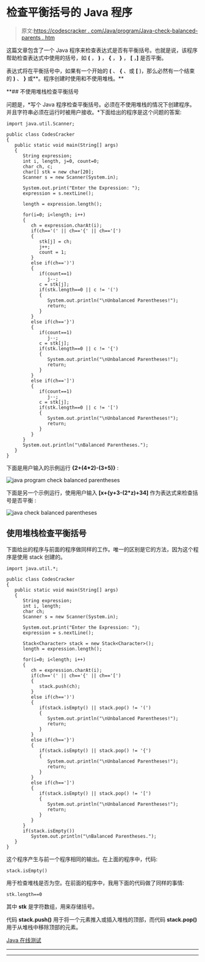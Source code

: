 # 检查平衡括号的 Java 程序

> 原文:[https://codescracker . com/Java/program/Java-check-balanced-parents . htm](https://codescracker.com/java/program/java-check-balanced-parentheses.htm)

这篇文章包含了一个 Java 程序来检查表达式是否有平衡括号。也就是说，该程序帮助检查表达式中使用的括号，如 **(** ， **)** ， **{** ， **}** ， **[** ，**]** 是否平衡。

表达式将在平衡括号中，如果有一个开始的 **(** 、 **{** 、或 **[** )，那么必然有一个结束的 **)** 、 **}** 或**。程序创建时使用和不使用堆栈。**

 **## 不使用堆栈检查平衡括号

问题是，*写个 Java 程序检查平衡括号。必须在不使用堆栈的情况下创建程序。 并且字符串必须在运行时被用户接收。*下面给出的程序是这个问题的答案:

```
import java.util.Scanner;

public class CodesCracker
{
   public static void main(String[] args)
   {
      String expression;
      int i, length, j=0, count=0;
      char ch, c;
      char[] stk = new char[20];
      Scanner s = new Scanner(System.in);

      System.out.print("Enter the Expression: ");
      expression = s.nextLine();

      length = expression.length();

      for(i=0; i<length; i++)
      {
         ch = expression.charAt(i);
         if(ch=='(' || ch=='{' || ch=='[')
         {
            stk[j] = ch;
            j++;
            count = 1;
         }
         else if(ch==')')
         {
            if(count==1)
               j--;
            c = stk[j];
            if(stk.length==0 || c != '(')
            {
               System.out.println("\nUnbalanced Parentheses!");
               return;
            }
         }
         else if(ch=='}')
         {
            if(count==1)
               j--;
            c = stk[j];
            if(stk.length==0 || c != '{')
            {
               System.out.println("\nUnbalanced Parentheses!");
               return;
            }
         }
         else if(ch==']')
         {
            if(count==1)
               j--;
            c = stk[j];
            if(stk.length==0 || c != '[')
            {
               System.out.println("\nUnbalanced Parentheses!");
               return;
            }
         }
      }
      System.out.println("\nBalanced Parentheses.");
   }
}
```

下面是用户输入的示例运行 **{2+(4*2)-(3+5)}** :

![java program check balanced parentheses](../Images/8e9968cc57889684f28b8d336dab0cd9.png)

下面是另一个示例运行，使用用户输入 **[x+{y+3-(2*z)+34]** 作为表达式来检查括号是否平衡 :

![java check balanced parentheses](../Images/6ac093c0de5fd2457a84a4d874aaa9f5.png)

## 使用堆栈检查平衡括号

下面给出的程序与前面的程序做同样的工作。唯一的区别是它的方法，因为这个程序是使用 stack 创建的。

```
import java.util.*;

public class CodesCracker
{
   public static void main(String[] args)
   {
      String expression;
      int i, length;
      char ch;
      Scanner s = new Scanner(System.in);

      System.out.print("Enter the Expression: ");
      expression = s.nextLine();

      Stack<Character> stack = new Stack<Character>();
      length = expression.length();

      for(i=0; i<length; i++)
      {
         ch = expression.charAt(i);
         if(ch=='(' || ch=='{' || ch=='[')
         {
            stack.push(ch);
         }
         else if(ch==')')
         {
            if(stack.isEmpty() || stack.pop() != '(')
            {
               System.out.println("\nUnbalanced Parentheses!");
               return;
            }
         }
         else if(ch=='}')
         {
            if(stack.isEmpty() || stack.pop() != '{')
            {
               System.out.println("\nUnbalanced Parentheses!");
               return;
            }
         }
         else if(ch==']')
         {
            if(stack.isEmpty() || stack.pop() != '[')
            {
               System.out.println("\nUnbalanced Parentheses!");
               return;
            }
         }
      }
      if(stack.isEmpty())
         System.out.println("\nBalanced Parentheses.");
   }
}
```

这个程序产生与前一个程序相同的输出。在上面的程序中，代码:

```
stack.isEmpty()
```

用于检查堆栈是否为空。在前面的程序中，我用下面的代码做了同样的事情:

```
stk.length==0
```

其中 **stk** 是字符数组，用来存储括号。

代码 **stack.push()** 用于将一个元素推入或插入堆栈的顶部，而代码 **stack.pop()** 用于从堆栈中移除顶部的元素。

[Java 在线测试](/exam/showtest.php?subid=1)

* * *

* * ***